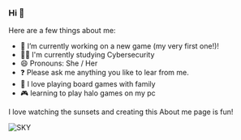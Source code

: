 ### Hi 👋

Here are a few things about me:

- 🔭 I’m currently working on a new game (my very first one!)!
- 👩‍🎓 I'm currently studying Cybersecurity
- 😄 Pronouns: She / Her
- ❓ Please ask me anything you like to lear from me.
- 🎲 I love playing board games with family
- 🎮 learning to play halo games on my pc
  
I love watching the sunsets and creating this About me page is fun!

<picture>
 <img alt="SKY" src="https://th.bing.com/th/id/OIP.zV3s3iK9VroBNP-v5Z4JNAHaEE?pid=ImgDet&w=180&h=99.02924451665312&c=7&dpr=1.3">
</picture>
